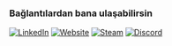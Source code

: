 ### Bağlantılardan bana ulaşabilirsin
[![LinkedIn](https://custom-icon-badges.demolab.com/badge/-LinkedIn-blue?style=for-the-badge&logo=linkedin)](https://www.linkedin.com/in/cagan-pinar/)
[![Website](https://custom-icon-badges.demolab.com/badge/-Portfolio-000?style=for-the-badge&logo=globe)](https://capan.pages.dev/)
[![Steam](https://custom-icon-badges.demolab.com/badge/-Steam-171a21?style=for-the-badge&logo=steam)](https://steamcommunity.com/id/capansj/)
[![Discord](https://custom-icon-badges.demolab.com/badge/-Discord-5865F2?style=for-the-badge&logo=discord&logoColor=white)](https://discord.com/users/capan.)

